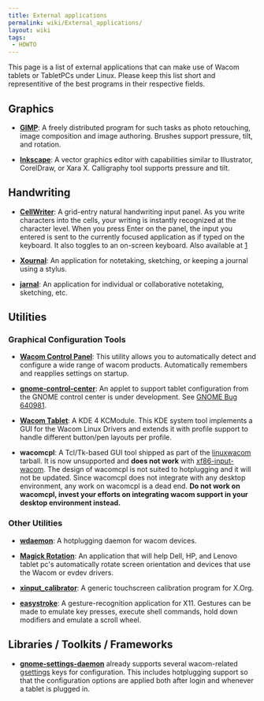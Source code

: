 ```yaml
---
title: External applications
permalink: wiki/External_applications/
layout: wiki
tags:
 - HOWTO
---
```


This page is a list of external applications that can make use of Wacom
tablets or TabletPCs under Linux. Please keep this list short and
representitive of the best programs in their respective fields.

Graphics
--------

-   **[GIMP](http://www.gimp.org/)**: A freely distributed program for
    such tasks as photo retouching, image composition and image
    authoring. Brushes support pressure, tilt, and rotation.

<!-- -->

-   **[Inkscape](http://inkscape.org/)**: A vector graphics editor with
    capabilities similar to Illustrator, CorelDraw, or Xara X.
    Calligraphy tool supports pressure and tilt.

Handwriting
-----------

-   **[CellWriter](http://code.google.com/p/cellwriter/)**: A grid-entry
    natural handwriting input panel. As you write characters into the
    cells, your writing is instantly recognized at the character level.
    When you press Enter on the panel, the input you entered is sent to
    the currently focused application as if typed on the keyboard. It
    also toggles to an on-screen keyboard. Also available at
    [1](http://risujin.org/cellwriter/)

<!-- -->

-   **[Xournal](http://xournal.sourceforge.net/)**: An application for
    notetaking, sketching, or keeping a journal using a stylus.

<!-- -->

-   **[jarnal](http://jarnal.wikispaces.com/)**: An application for
    individual or collaborative notetaking, sketching, etc.

Utilities
---------

### Graphical Configuration Tools

-   **[Wacom Control
    Panel](http://gtk-apps.org/content/show.php/Wacom+Control+Panel?content=104309)**:
    This utility allows you to automatically detect and configure a wide
    range of wacom products. Automatically remembers and reapplies
    settings on startup.

<!-- -->

-   **[gnome-control-center](http://git.gnome.org/browse/gnome-control-center)**:
    An applet to support tablet configuration from the GNOME control
    center is under development. See [GNOME Bug
    640981](https://bugzilla.gnome.org/show_bug.cgi?id=640981).

<!-- -->

-   **[Wacom
    Tablet](http://kde-apps.org/content/show.php/wacom+tablet?content=114856)**:
    A KDE 4 KCModule. This KDE system tool implements a GUI for the
    Wacom Linux Drivers and extends it with profile support to handle
    different button/pen layouts per profile.

<!-- -->

-   **wacomcpl**: A Tcl/Tk-based GUI tool shipped as part of the
    [linuxwacom](linuxwacom "wikilink") tarball. It is now unsupported
    and **does not work** with
    [xf86-input-wacom](xf86-input-wacom "wikilink"). The design of
    wacomcpl is not suited to hotplugging and it will not be updated.
    Since wacomcpl does not integrate with any desktop environment, any
    work on wacomcpl is a dead end. **Do not work on wacomcpl, invest
    your efforts on integrating wacom support in your desktop
    environment instead.**

### Other Utilities

-   **[wdaemon](wdaemon "wikilink")**: A hotplugging daemon for wacom
    devices.

<!-- -->

-   **[Magick Rotation](https://launchpad.net/magick-rotation)**: An
    application that will help Dell, HP, and Lenovo tablet pc's
    automatically rotate screen orientation and devices that use the
    Wacom or evdev drivers.

<!-- -->

-   **[xinput\_calibrator](http://www.freedesktop.org/wiki/Software/xinput_calibrator)**:
    A generic touchscreen calibration program for X.Org.

<!-- -->

-   **[easystroke](https://sourceforge.net/apps/trac/easystroke/)**: A
    gesture-recognition application for X11. Gestures can be made to
    emulate key presses, execute shell commands, hold down modifiers and
    emulate a scroll wheel.

Libraries / Toolkits / Frameworks
---------------------------------

-   **[gnome-settings-daemon](http://git.gnome.org/browse/gnome-settings-daemon/commit/?id=9863ccf9d99fdd712778b31197365723b9caa0behttp://git.gnome.org/browse/gnome-settings-daemon/commit/?id=9863ccf9d99fdd712778b31197365723b9caa0be)**
    already supports several wacom-related
    [gsettings](http://library.gnome.org/devel/gio/2.25/GSettings.html)
    keys for configuration. This includes hotplugging support so that
    the configuration options are applied both after login and whenever
    a tablet is plugged in.
